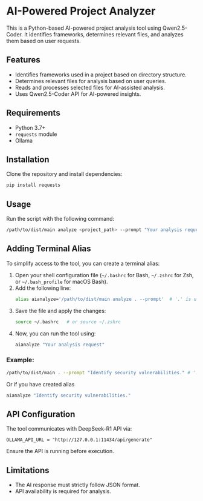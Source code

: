 # AI-Powered Project Analyzer

This is a Python-based AI-powered project analysis tool using Qwen2.5-Coder. It identifies frameworks, determines relevant files, and analyzes them based on user requests.

## Features
- Identifies frameworks used in a project based on directory structure.
- Determines relevant files for analysis based on user queries.
- Reads and processes selected files for AI-assisted analysis.
- Uses Qwen2.5-Coder API for AI-powered insights.

## Requirements
- Python 3.7+
- `requests` module
- Ollama 

## Installation
Clone the repository and install dependencies:
```sh
pip install requests
```

## Usage
Run the script with the following command:
```sh
/path/to/dist/main analyze <project_path> --prompt "Your analysis request"
```


## Adding Terminal Alias

To simplify access to the tool, you can create a terminal alias:

1. Open your shell configuration file (`~/.bashrc` for Bash, `~/.zshrc` for Zsh, or `~/.bash_profile` for macOS Bash).
2. Add the following line:
   ```sh
   alias aianalyze='/path/to/dist/main analyze . --prompt'  # '.' is used to specify the current directory
   ```
3. Save the file and apply the changes:
   ```sh
   source ~/.bashrc   # or source ~/.zshrc
   ```
4. Now, you can run the tool using:
   ```sh
   aianalyze "Your analysis request"
   ```


### Example:
```sh
/path/to/dist/main . --prompt "Identify security vulnerabilities." # '.' is necessary for determining the root directory
```

Or if you have created alias

```sh
aianalyze "Identify security vulnerabilities." 
```

## API Configuration
The tool communicates with DeepSeek-R1 API via:
```
OLLAMA_API_URL = "http://127.0.0.1:11434/api/generate"
```
Ensure the API is running before execution.

## Limitations
- The AI response must strictly follow JSON format.
- API availability is required for analysis.


